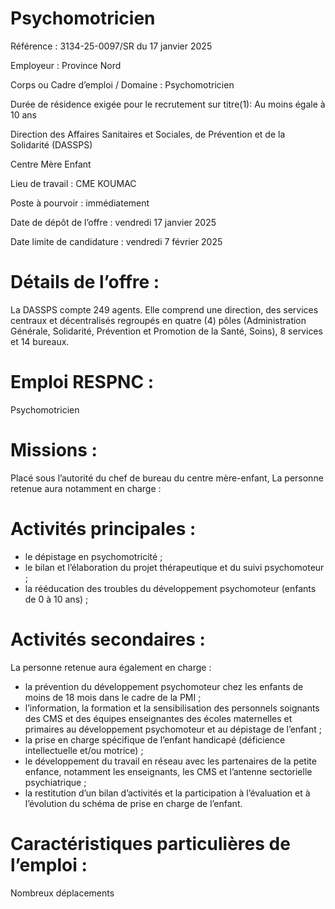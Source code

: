 # Psychomotricien

Référence : 3134-25-0097/SR du 17 janvier 2025

Employeur : Province Nord

Corps ou Cadre d’emploi / Domaine : Psychomotricien

Durée de résidence exigée pour le recrutement sur titre(1): Au moins égale à 10 ans

Direction des Affaires Sanitaires et Sociales, de Prévention et de la Solidarité (DASSPS)

Centre Mère Enfant

Lieu de travail : CME KOUMAC

Poste à pourvoir : immédiatement

Date de dépôt de l’offre : vendredi 17 janvier 2025

Date limite de candidature : vendredi 7 février 2025

# Détails de l’offre :

La DASSPS compte 249 agents. Elle comprend une direction, des services centraux et décentralisés regroupés en quatre (4) pôles (Administration Générale, Solidarité, Prévention et Promotion de la Santé, Soins), 8 services et 14 bureaux.

# Emploi RESPNC :

Psychomotricien

# Missions :

Placé sous l’autorité du chef de bureau du centre mère-enfant, La personne retenue aura notamment en charge :

# Activités principales :

- le dépistage en psychomotricité ;
- le bilan et l’élaboration du projet thérapeutique et du suivi psychomoteur ;
- la rééducation des troubles du développement psychomoteur (enfants de 0 à 10 ans) ;

# Activités secondaires :

La personne retenue aura également en charge :

- la prévention du développement psychomoteur chez les enfants de moins de 18 mois dans le cadre de la PMI ;
- l’information, la formation et la sensibilisation des personnels soignants des CMS et des équipes enseignantes des écoles maternelles et primaires au développement psychomoteur et au dépistage de l’enfant ;
- la prise en charge spécifique de l’enfant handicapé (déficience intellectuelle et/ou motrice) ;
- le développement du travail en réseau avec les partenaires de la petite enfance, notamment les enseignants, les CMS et l’antenne sectorielle psychiatrique ;
- la restitution d’un bilan d’activités et la participation à l’évaluation et à l’évolution du schéma de prise en charge de l’enfant.

# Caractéristiques particulières de l’emploi :

Nombreux déplacements
